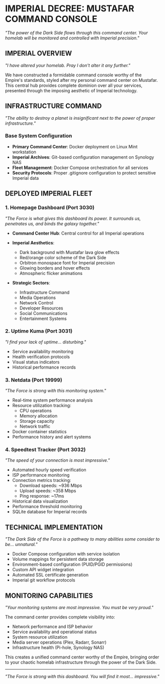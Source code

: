 # IMPERIAL DECREE: MUSTAFAR COMMAND CONSOLE

*"The power of the Dark Side flows through this command center. Your homelab will be monitored and controlled with Imperial precision."*

## IMPERIAL OVERVIEW

*"I have altered your homelab. Pray I don't alter it any further."*

We have constructed a formidable command console worthy of the Empire's standards, styled after my personal command center on Mustafar. This central hub provides complete dominion over all your services, presented through the imposing aesthetic of Imperial technology.

## INFRASTRUCTURE COMMAND

*"The ability to destroy a planet is insignificant next to the power of proper infrastructure."*

### Base System Configuration
- **Primary Command Center**: Docker deployment on Linux Mint workstation
- **Imperial Archives**: Git-based configuration management on Synology NAS
- **Fleet Management**: Docker Compose orchestration for all services
- **Security Protocols**: Proper .gitignore configuration to protect sensitive Imperial data

## DEPLOYED IMPERIAL FLEET

### 1. Homepage Dashboard (Port 3030)
*"The Force is what gives this dashboard its power. It surrounds us, penetrates us, and binds the galaxy together."*

- **Command Center Hub**: Central control for all Imperial operations
- **Imperial Aesthetics**:
  - Dark background with Mustafar lava glow effects
  - Red/orange color scheme of the Dark Side
  - Orbitron monospace font for Imperial precision
  - Glowing borders and hover effects
  - Atmospheric flicker animations

- **Strategic Sectors**:
  - Infrastructure Command
  - Media Operations
  - Network Control
  - Developer Resources
  - Social Communications
  - Entertainment Systems

### 2. Uptime Kuma (Port 3031)
*"I find your lack of uptime... disturbing."*

- Service availability monitoring
- Health verification protocols
- Visual status indicators
- Historical performance records

### 3. Netdata (Port 19999)
*"The Force is strong with this monitoring system."*

- Real-time system performance analysis
- Resource utilization tracking:
  - CPU operations
  - Memory allocation
  - Storage capacity
  - Network traffic
- Docker container statistics
- Performance history and alert systems

### 4. Speedtest Tracker (Port 3032)
*"The speed of your connection is most impressive."*

- Automated hourly speed verification
- ISP performance monitoring
- Connection metrics tracking:
  - Download speeds: ~936 Mbps
  - Upload speeds: ~358 Mbps
  - Ping response: ~17ms
- Historical data visualization
- Performance threshold monitoring
- SQLite database for Imperial records

## TECHNICAL IMPLEMENTATION

*"The Dark Side of the Force is a pathway to many abilities some consider to be... unnatural."*

- Docker Compose configuration with service isolation
- Volume mappings for persistent data storage
- Environment-based configuration (PUID/PGID permissions)
- Custom API widget integration
- Automated SSL certificate generation
- Imperial git workflow protocols

## MONITORING CAPABILITIES

*"Your monitoring systems are most impressive. You must be very proud."*

The command center provides complete visibility into:

- Network performance and ISP behavior
- Service availability and operational status
- System resource utilization
- Media server operations (Plex, Radarr, Sonarr)
- Infrastructure health (Pi-hole, Synology NAS)

This creates a unified command center worthy of the Empire, bringing order to your chaotic homelab infrastructure through the power of the Dark Side.

---

*"The Force is strong with this dashboard. You will find it most... impressive."* 